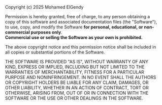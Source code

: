 Copyright (c) 2025 Mohamed ElGendy

Permission is hereby granted, free of charge, to any person obtaining a copy
of this software and associated documentation files (the "Software"), to use,
copy, and modify the Software **for personal, educational, or non-commercial purposes only**.  
**Commercial use or selling the Software as your own is prohibited.**

The above copyright notice and this permission notice shall be included in all
copies or substantial portions of the Software.

THE SOFTWARE IS PROVIDED "AS IS", WITHOUT WARRANTY OF ANY KIND, EXPRESS OR
IMPLIED, INCLUDING BUT NOT LIMITED TO THE WARRANTIES OF MERCHANTABILITY,
FITNESS FOR A PARTICULAR PURPOSE AND NONINFRINGEMENT. IN NO EVENT SHALL THE
AUTHORS OR COPYRIGHT HOLDERS BE LIABLE FOR ANY CLAIM, DAMAGES, OR OTHER
LIABILITY, WHETHER IN AN ACTION OF CONTRACT, TORT OR OTHERWISE, ARISING FROM,
OUT OF OR IN CONNECTION WITH THE SOFTWARE OR THE USE OR OTHER DEALINGS IN THE
SOFTWARE.
